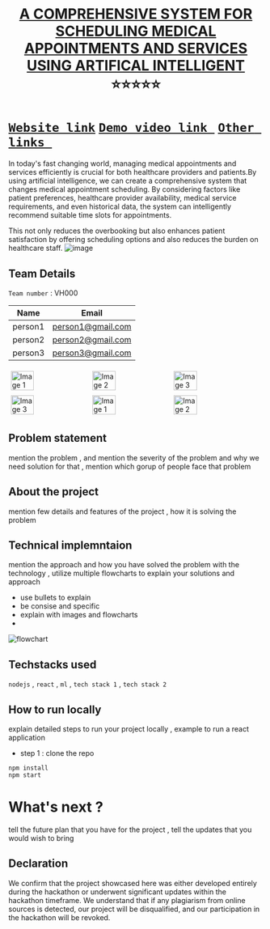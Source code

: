 <h1 align="center" style="border-bottom: none">
    <b>
        <a href="https://www.google.com"> A COMPREHENSIVE SYSTEM FOR SCHEDULING MEDICAL APPOINTMENTS AND SERVICES USING ARTIFICAL INTELLIGENT </a><br>
    </b>⭐️⭐️⭐️⭐️⭐️ <br>
</h1>

# [`Website link`](http://www.google.com)  [`Demo video link `](http://www.google.com) [`Other links `](http://www.google.com) 
In today's fast changing world, managing medical appointments and services efficiently is crucial for both healthcare providers and patients.By using artificial intelligence, we can create a comprehensive system that changes medical appointment scheduling. By considering factors like patient preferences, healthcare provider availability, medical service requirements, and even historical data, the system can intelligently recommend suitable time slots for appointments. 

This not only reduces the overbooking but also enhances patient satisfaction by offering scheduling options and also reduces the burden on healthcare staff. 
![image](https://github.com/sivakumar111/A-COMPREHENSIVE-SYSTEM-FOR-SCHEDULING-MEDICAL-APPOINTMENTS-AND-SERVICES-USING-ARTIFICAL-INTELLIGENT/assets/140961326/a7511cbb-9a29-4f74-a1e9-47e910a2604c)

## Team Details
`Team number` : VH000

| Name    | Email           |
|---------|-----------------|
| person1 | person1@gmail.com |
| person2 | person2@gmail.com |
| person3 | person3@gmail.com |

<div style="display: flex; flex-wrap: wrap;">
    <img src="https://static.vecteezy.com/system/resources/previews/013/688/865/non_2x/modern-color-and-geometric-banner-design-template-on-the-background-of-the-mobile-phone-mobile-modern-poster-marketing-special-offer-promotion-smartphone-mockup-vector.jpg" alt="Image 1" style="width: 30%; margin: 5px;">
    <img src="https://encrypted-tbn0.gstatic.com/images?q=tbn:ANd9GcSECH9uhvdGq0EP6QqG8lzAyjz1F-6V5RyMZrjBGmoIbP5diPgG53mWePJ9RlWVbJuVWCo&usqp=CAU" alt="Image 2" style="width: 30%; margin: 5px;">
    <img src="https://encrypted-tbn0.gstatic.com/images?q=tbn:ANd9GcSEwduQ50DEm_tr94tfGWHqAYzzvjb_5oS6ULmejCN2pBlolGfTv8wTwaa64fnt1GThiDc" alt="Image 3" style="width: 30%; margin: 5px;">
    <img src="https://encrypted-tbn0.gstatic.com/images?q=tbn:ANd9GcSEwduQ50DEm_tr94tfGWHqAYzzvjb_5oS6ULmejCN2pBlolGfTv8wTwaa64fnt1GThiDc" alt="Image 3" style="width: 30%; margin: 5px;">
       <img src="https://static.vecteezy.com/system/resources/previews/013/688/865/non_2x/modern-color-and-geometric-banner-design-template-on-the-background-of-the-mobile-phone-mobile-modern-poster-marketing-special-offer-promotion-smartphone-mockup-vector.jpg" alt="Image 1" style="width: 30%; margin: 5px;">
    <img src="https://encrypted-tbn0.gstatic.com/images?q=tbn:ANd9GcSECH9uhvdGq0EP6QqG8lzAyjz1F-6V5RyMZrjBGmoIbP5diPgG53mWePJ9RlWVbJuVWCo&usqp=CAU" alt="Image 2" style="width: 30%; margin: 5px;">
</div>

## Problem statement 
mention the problem , and mention the severity of the problem and why we need solution for that  , mention which gorup of people face that problem
## About the project
mention few details and features of the project , how it is solving the problem 

## Technical implemntaion 
mention the approach and how you have solved the problem with the technology , utilize multiple flowcharts to explain your solutions and approach
- use bullets to explain
- be consise and specific
- explain with images and flowcharts
- 
![flowchart](https://encrypted-tbn0.gstatic.com/images?q=tbn:ANd9GcSm5X9E8h0kftXOW2B9jORBskdXF12pFKOX_Q&usqp=CAU)

## Techstacks used 
`nodejs` , `react` , `ml` , `tech stack 1` , `tech stack 2`

## How to run locally 
explain detailed steps to run your project locally , example to run a react application 
- step 1 : clone the repo 
```
npm install
npm start
```

# What's next ?
tell the future plan that you have for the project , tell the updates that you would wish to bring

## Declaration
We confirm that the project showcased here was either developed entirely during the hackathon or underwent significant updates within the hackathon timeframe. We understand that if any plagiarism from online sources is detected, our project will be disqualified, and our participation in the hackathon will be revoked.
